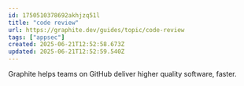 ```yaml
---
id: 1750510378692akhjzq51l
title: "code review"
url: https://graphite.dev/guides/topic/code-review
tags: ["appsec"]
created: 2025-06-21T12:52:58.673Z
updated: 2025-06-21T12:52:59.540Z
---
```

Graphite helps teams on GitHub deliver higher quality software, faster.
